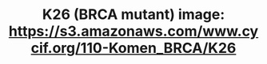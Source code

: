 ---
title: "K26 (BRCA mutant)
image: https://s3.amazonaws.com/www.cycif.org/110-Komen_BRCA/K26"
layout: minerva-1-5 
exhibit: config-110-Komen_BRCA/K26
---